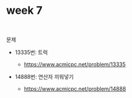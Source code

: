 # week 7



<br/>

문제

- 13335번: 트럭

  - https://www.acmicpc.net/problem/13335


- 14888번: 연산자 끼워넣기

  - https://www.acmicpc.net/problem/14888

<br/>
